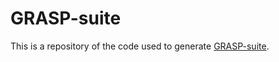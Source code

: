 # GRASP-suite

This is a repository of the code used to generate [GRASP-suite](https://github.com/bodenlab/GRASP-suite).